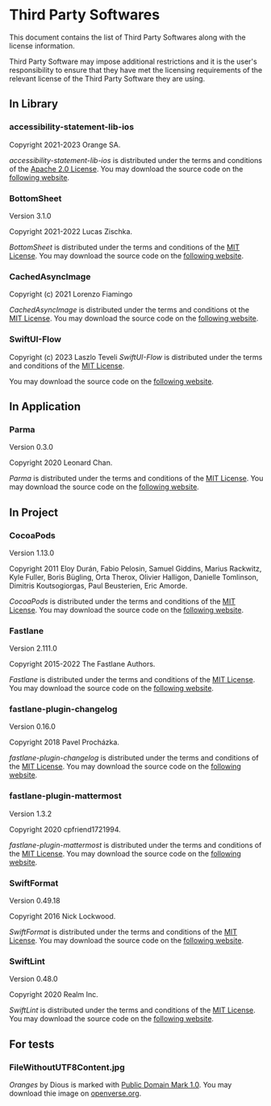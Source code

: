 # Third Party Softwares

This document contains the list of Third Party Softwares along with the license information.

Third Party Software may impose additional restrictions and it is the user's responsibility to ensure that they have met the licensing
requirements of the relevant license of the Third Party Software they are using.

## In Library 

### accessibility-statement-lib-ios

Copyright 2021-2023 Orange SA.

*accessibility-statement-lib-ios* is distributed under the terms and conditions of the [Apache 2.0 License](https://opensource.org/license/apache-2-0/).
You may download the source code on the [following website](https://github.com/Orange-OpenSource/accessibility-statement-lib-ios).

### BottomSheet

Version 3.1.0

Copyright 2021-2022 Lucas Zischka.

*BottomSheet* is distributed under the terms and conditions of the [MIT License](http://opensource.org/licenses/MIT).
You may download the source code on the [following website](https://github.com/lucaszischka/BottomSheet).

### CachedAsyncImage

Copyright (c) 2021 Lorenzo Fiamingo
 
*CachedAsyncImage* is distributed under the terms and conditions ot the [MIT License](http://opensource.org/licenses/MIT).
You may download the source code on the [following website](https://github.com/lorenzofiamingo/swiftui-cached-async-image).

### SwiftUI-Flow

Copyright (c) 2023 Laszlo Teveli
*SwiftUI-Flow* is distributed under the terms and conditions of the [MIT License](http://opensource.org/licenses/MIT).

You may download the source code on the [following website](https://github.com/tevelee/SwiftUI-Flow).

## In Application

### Parma

Version 0.3.0

Copyright 2020 Leonard Chan.

*Parma* is distributed under the terms and conditions of the [MIT License](http://opensource.org/licenses/MIT).
You may download the source code on the [following website](https://github.com/dasautoooo/Parma).

## In Project

### CocoaPods

Version 1.13.0

Copyright 2011 Eloy Durán, Fabio Pelosin, Samuel Giddins, Marius Rackwitz, Kyle Fuller, Boris Bügling, Orta Therox, Olivier Halligon, Danielle Tomlinson, Dimitris Koutsogiorgas, Paul Beusterien, Eric Amorde.

*CocoaPods* is distributed under the terms and conditions of the [MIT License](http://opensource.org/licenses/MIT).
You may download the source code on the [following website](https://github.com/CocoaPods/CocoaPods).
                   
### Fastlane

Version 2.111.0

Copyright 2015-2022 The Fastlane Authors.

*Fastlane* is distributed under the terms and conditions of the [MIT License](http://opensource.org/licenses/MIT).
You may download the source code on the [following website](https://github.com/fastlane/fastlane).

### fastlane-plugin-changelog

Version 0.16.0

Copyright 2018 Pavel Procházka.

*fastlane-plugin-changelog* is distributed under the terms and conditions of the [MIT License](http://opensource.org/licenses/MIT).
You may download the source code on the [following website](https://github.com/pajapro/fastlane-plugin-changelog).

### fastlane-plugin-mattermost

Version 1.3.2

Copyright 2020 cpfriend1721994.

*fastlane-plugin-mattermost* is distributed under the terms and conditions of the [MIT License](http://opensource.org/licenses/MIT).
You may download the source code on the [following website](https://github.com/cpfriend1721994/fastlane-plugin-mattermost).

### SwiftFormat

Version 0.49.18

Copyright 2016 Nick Lockwood.

*SwiftFormat* is distributed under the terms and conditions of the [MIT License](http://opensource.org/licenses/MIT).
You may download the source code on the [following website](https://github.com/nicklockwood/SwiftFormat).

### SwiftLint

Version 0.48.0

Copyright 2020 Realm Inc.

*SwiftLint* is distributed under the terms and conditions of the [MIT License](http://opensource.org/licenses/MIT).
You may download the source code on the [following website](https://github.com/realm/SwiftLint).
    

## For tests

### FileWithoutUTF8Content.jpg

 *Oranges* by Dious is marked with [Public Domain Mark 1.0](https://creativecommons.org/publicdomain/mark/1.0/?ref=openverse).
 You may download thie image on [openverse.org](  https://openverse.org/image/02120bd4-a489-4bdd-9b0a-5f59a68cc2e8?q=orange).
